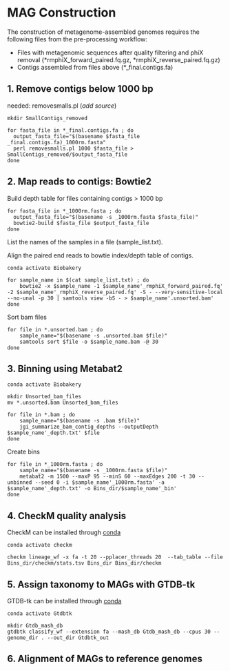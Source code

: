 # MAG Construction
The construction of metagenome-assembled genomes requires the following files from the pre-processing workflow:
- Files with metagenomic sequences after quality filtering and phiX removal (*rmphiX_forward_paired.fq.gz, *rmphiX_reverse_paired.fq.gz)
- Contigs assembled from files above (*_final.contigs.fa)

## 1. Remove contigs below 1000 bp 
needed: removesmalls.pl (*add source*)

```
mkdir SmallContigs_removed

for fasta_file in *_final.contigs.fa ; do
  output_fasta_file="$(basename $fasta_file _final.contigs.fa)_1000rm.fasta"
  perl removesmalls.pl 1000 $fasta_file > SmallContigs_removed/$output_fasta_file
done
```

## 2. Map reads to contigs: Bowtie2

Build depth table for files containing contigs > 1000 bp
```
for fasta_file in *_1000rm.fasta ; do
  output_fasta_file="$(basename -s _1000rm.fasta $fasta_file)"
  bowtie2-build $fasta_file $output_fasta_file
done
```

List the names of the samples in a file (sample_list.txt).

Align the paired end reads to bowtie index/depth table of contigs.

```
conda activate Biobakery

for sample_name in $(cat sample_list.txt) ; do
    bowtie2 -x $sample_name -1 $sample_name'_rmphiX_forward_paired.fq' -2 $sample_name'_rmphiX_reverse_paired.fq' -S - --very-sensitive-local --no-unal -p 30 | samtools view -bS - > $sample_name'.unsorted.bam'
done
```

Sort bam files
```
for file in *.unsorted.bam ; do
    sample_name="$(basename -s .unsorted.bam $file)"
    samtools sort $file -o $sample_name.bam -@ 30
done
```

## 3. Binning using Metabat2

```
conda activate Biobakery

mkdir Unsorted_bam_files
mv *.unsorted.bam Unsorted_bam_files
```


```
for file in *.bam ; do
    sample_name="$(basename -s .bam $file)"
    jgi_summarize_bam_contig_depths --outputDepth $sample_name'_depth.txt' $file
done
```

Create bins
```
for file in *_1000rm.fasta ; do
    sample_name="$(basename -s _1000rm.fasta $file)"
    metabat2 -m 1500 --maxP 95 --minS 60 --maxEdges 200 -t 30 --unbinned --seed 0 -i $sample_name'_1000rm.fasta' -a $sample_name'_depth.txt' -o Bins_dir/$sample_name'_bin'
done
```


## 4. CheckM quality analysis
CheckM can be installed through [conda](https://github.com/Ecogenomics/CheckM/wiki/Installation#installation-through-conda)

```
conda activate checkm

checkm lineage_wf -x fa -t 20 --pplacer_threads 20  --tab_table --file Bins_dir/checkm/stats.tsv Bins_dir Bins_dir/checkm 
```

## 5. Assign taxonomy to MAGs with GTDB-tk

GTDB-tk can be installed through [conda](https://ecogenomics.github.io/GTDBTk/installing/bioconda.html)

```
conda activate Gtdbtk

mkdir Gtdb_mash_db
gtdbtk classify_wf --extension fa --mash_db Gtdb_mash_db --cpus 30 --genome_dir . --out_dir Gtdbtk_out
```

## 6. Alignment of MAGs to reference genomes



